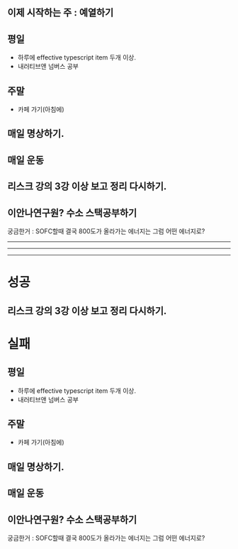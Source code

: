 ## 이제 시작하는 주 : 예열하기
## 평일
* 하루에 effective typescript item 두개 이상.
* 내러티브앤 넘버스 공부
## 주말 
* 카페 가기(아침에)

## 매일 명상하기.
## 매일 운동

## 리스크 강의 3강 이상 보고 정리 다시하기.
## 이안나연구원? 수소 스택공부하기
궁금한거 : SOFC할때 결국 800도가 올라가는 에너지는 그럼 어떤 에너지로?

----
-------------
------------

# 성공
## 리스크 강의 3강 이상 보고 정리 다시하기.


# 실패

## 평일
* 하루에 effective typescript item 두개 이상.
* 내러티브앤 넘버스 공부
## 주말 
* 카페 가기(아침에)

## 매일 명상하기.
## 매일 운동
## 이안나연구원? 수소 스택공부하기
궁금한거 : SOFC할때 결국 800도가 올라가는 에너지는 그럼 어떤 에너지로?

